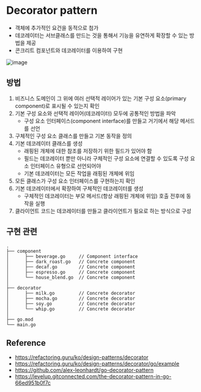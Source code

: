 # Decorator pattern
- 객체에 추가적인 요건을 동적으로 첨가
- 데코레이터는 서브클래스를 만드는 것을 통해서 기능을 유연하게 확장할 수 있는 방법을 제공
- 콘크리트 컴포넌트와 데코레이터를 이용하여 구현

![image](https://blog.kakaocdn.net/dn/bnP6V5/btq1JVdeaQb/0DLKqgOGPfhb2qhfZmKWRk/img.png)


## 방법
1. 비즈니스 도메인이 그 위에 여러 선택적 레이어가 있는 기본 구성 요소(primary component)로 표시될 수 있는지 확인
2. 기본 구성 요소와 선택적 레이어(데코레이터) 모두에 공통적인 방법을 파악
   - 구성 요소 인터페이스(component interface)를 만들고 거기에서 해당 메서드를 선언
3. 구체적인 구성 요소 클래스를 만들고 기본 동작을 정의
4. 기본 데코레이터 클래스를 생성
   - 래핑된 개체에 대한 참조를 저장하기 위한 필드가 있어야 함
   - 필드는 데코레이터 뿐만 아니라 구체적인 구성 요소에 연결할 수 있도록 구성 요소 인터페이스 유형으로 선언되어야 
   - 기본 데코레이터는 모든 작업을 래핑된 개체에 위임
5. 모든 클래스가 구성 요소 인터페이스를 구현하는지 확인
6. 기본 데코레이터에서 확장하여 구체적인 데코레이터를 생성
   - 구체적인 데코레이터는 부모 메서드(항상 래핑된 개체에 위임) 호출 전후에 동작을 실행
7. 클라이언트 코드는 데코레이터를 만들고 클라이언트가 필요로 하는 방식으로 구성

## 구현 관련
```
.
├── component
│      ├── beverage.go     // Component interface
│      ├── dark_roast.go   // Concrete component
│      ├── decaf.go        // Concrete component
│      ├── espresso.go     // Concrete component
│      └── house_blend.go  // Concrete component
│
├── decorator
│      ├── milk.go         // Concrete decorator
│      ├── mocha.go        // Concrete decorator
│      ├── soy.go          // Concrete decorator
│      └── whip.go         // Concrete decorator
│
├── go.mod
└── main.go
```

## Reference
- https://refactoring.guru/ko/design-patterns/decorator
- https://refactoring.guru/ko/design-patterns/decorator/go/example
- https://github.com/alex-leonhardt/go-decorator-pattern
- https://levelup.gitconnected.com/the-decorator-pattern-in-go-66ed951b0f7c
